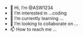 - 👋 Hi, I’m @ASW1234
- 👀 I’m interested in ...coding  
- 🌱 I’m currently learning ...
- 💞️ I’m looking to collaborate on ...
- 📫 How to reach me ...

<!---
ASW1234/ASW1234 is a ✨ special ✨ repository because its `README.md` (this file) appears on your GitHub profile.
You can click the Preview link to take a look at your changes.
--->
